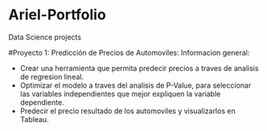 # Ariel-Portfolio
Data Science projects


#Proyecto 1:  Predicción de Precios de Automoviles: Informacion general:
* Crear una herramienta que permita predecir precios a traves de analisis de regresion lineal.
* Optimizar el modelo a traves del analisis de P-Value, para seleccionar las variables independientes que mejor expliquen la variable dependiente.
* Predecir el precio resultado de los automoviles y visualizarlos en Tableau.
